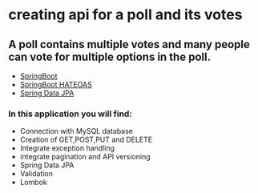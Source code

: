 # creating api for a poll and its votes

## A poll contains multiple votes and many people can vote for multiple options in the poll.

* [SpringBoot]([https://spring.io/projects/spring-boot])
* [SpringBoot HATEOAS]([https://spring.io/projects/spring-hateoas])
* [Spring Data JPA]([https://spring.io/projects/spring-data-jpa])


### In this application you will find:

- Connection with MySQL database
- Creation of GET,POST,PUT and DELETE
- Integrate exception handling
- integrate pagination and API versioning
- Spring Data JPA
- Validation
- Lombok
